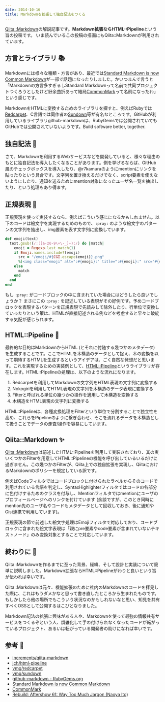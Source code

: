 ```yaml
---
date: 2014-10-16
title: Markdownを拡張して独自記法をつくる
---
```


[Qiita::Markdown](https://github.com/increments/qiita-markdown/)の解説記事です。**Markdown拡張ならHTML::Pipeline**という旨の投稿です。
いま読んでいるこの投稿の描画にもQiita::Markdownが利用されています。

## 方言とライブラリ :books: 
Markdownには様々な種類・方言があり、最近では[Standard Markdown is now Common Markdown](http://blog.codinghorror.com/standard-markdown-is-now-common-markdown/)が一部で話題になったりしました。かいつまんで言うと「Markdownの方言多すぎるしStandard Markdownって名前で共同プロジェクトつくろうとしたけど紆余曲折あって結局[CommonMark](http://commonmark.org/)って名前になったわ」という感じです。

MarkdownをHTMLに変換するためのライブラリを探すと、例えばRubyでは[Redcarpet](https://github.com/vmg/redcarpet)、C言語では同作者の[Sundown](https://github.com/vmg/sundown)等が有名なところです。GitHubが利用しているライブラリgithub-markdownは、RubyGemsでは公開されていてもGitHubでは公開されていないようです。Build software better, together.

## 独自記法 :musical_score:  
さて、Markdownを利用するWebサービスなどを開発していると、様々な理由のもとに独自記法を導入したくなることがあります。例を挙げるならば、GitHub風のチェックボックスを導入したり、@r7kamuraのようにmentionにリンクを貼ったりという具合です。文字列を置き換えるだけでなく、script要素を使えないようにしたり、通知を送るためにmention対象になったユーザ名一覧を抽出したり、という処理もあり得ます。

## 正規表現 :pray: 
正規表現を使って実装するなら、例えばこういう感じになるかもしれません。以下のコードは絵文字を実現するためのもので、`:pray:` のような絵文字のパターンの文字列を抽出し、img要素を表す文字列に変換しています。

```rb
def emoji(text)
  text.gsub!(/:([a-z0-9\+\-_]+):/) do |match|
    emoji = Regexp.last_match(1)
    if Emoji.names.include?(emoji)
      src = "/emoji/#{CGI.escape(emoji)}.png"
      %[<img class="emoji" alt=":#{emoji}:" title=":#{emoji}:" src="#{src}"/>]
    else
      match
    end
  end
end
```

もし `:pray:` がコードブロックの中に含まれていた場合にはどうしたら良いでしょうか？ まさにこの `:pray:` を記述している表現がその好例です。予めコードブロックを表現するパターンを正規表現で先読みして除外したり、行単位で変換していったりという策は、HTMLが直接記述される例などを考慮すると早々に破綻する気配が感じられます。

## HTML::Pipeline :christmas_tree: 
最終的な目的はMarkdownからHTML (とそれに付随する幾つかのメタデータ) を生成することです。ここでHTMLを木構造のデータとして捉え、木の変換を以って期待するHTMLを生成するというアイデアは、ごく自然な発想だと思います。これを実現するための実装例として、[HTML::Pipeline](https://github.com/jch/html-pipeline)というライブラリが存在します。HTML::Pipelineの処理は、以下のような流れになります。

1. Redcarpetを利用してMarkdownの文字列をHTML表現の文字列に変換する
2. Nokogiriを利用してHTML表現の文字列を木構造のデータ表現に変換する
3. Filterと呼ばれる単位の幾つかの操作を適用して木構造を変換する
4. 木構造をHTML表現の文字列に変換する

HTML::Pipelineは、各種変換処理をFilterという単位で分割することで独立性を高め、これらをPipelineのように繋ぎ合わせ、そこを流れるデータを木構造として扱うことでデータの走査/操作を容易にしています。

## Qiita::Markdown :sparkles: 
[Qiita::Markdown](https://github.com/increments/qiita-markdown)は前述したHTML::Pipelineを利用して実装されており、其の実いくつかのFilterを用意してHTML::Pipelineの機能を呼び出しているいるだけに過ぎません。この幾つかのFilterが、Qiita上での独自拡張を実現し、QiitaにおけるMarkdownのポリシーを規定している訳です。

例えばCodeフィルタではコードブロックに付けられたラベルからそのコードで利用されている言語を判定し、SyntaxHighlighterフィルタではコードの各部分に色付けするためのクラスを付与し、Mentionフィルタではmentionにユーザのプロフィールページへのリンクを付けています (余談ですが、このとき同時にmention先のユーザ名やコードもメタデータとして回収しておき、後に通知やGist連携で利用しています)。

正規表現の節で前述した絵文字処理はEmojiフィルタで対応しており、コードブロックに含まれた絵文字表現は「親にpre要素やcode要素が含まれていないテキストノード」のみ変換対象とすることで対応しています。

## 終わりに :bow: 
Qiita::Markdownを作るまでに至った背景、経緯、そして設計と実装について簡単に説明しました。Markdown拡張ならHTML::Pipelineがわりと良いという旨が伝われば幸いです。

Qiita::Markdownは元々、機能拡張のために社内のMarkdownのコードを拝見した際に、これはもうダメかなと思って書き直したところから生まれたものです。もしかしたら他の場所でもこういう状況なのかもしれないなと思い、知見を共有すべくOSSとして公開するはこびとなりました。

Markdown記法の拡張に興味がある人や、Markdownを使って最強の情報共有サービスをつくるぞという人、煩雑化して手の付けられなくなったコードが転がっているプロジェクト、あるいは転がっている開発者の助けになれば幸いです。

## 参考 :link:  
* [increments/qiita-markdown](https://github.com/increments/qiita-markdown)
* [jch/html-pipeline](https://github.com/jch/html-pipeline)
* [vmg/redcarpet](https://github.com/vmg/redcarpet)
* [vmg/sundown](https://github.com/vmg/sundown)
* [github-markdown - RubyGems.org](http://rubygems.org/gems/github-markdown)
* [Standard Markdown is now Common Markdown](http://blog.codinghorror.com/standard-markdown-is-now-common-markdown/)
* [CommonMark](http://commonmark.org/)
* [Rebuild: Aftershow 61: Way Too Much Jargon (Naoya Ito)](http://rebuild.fm/61a/)
